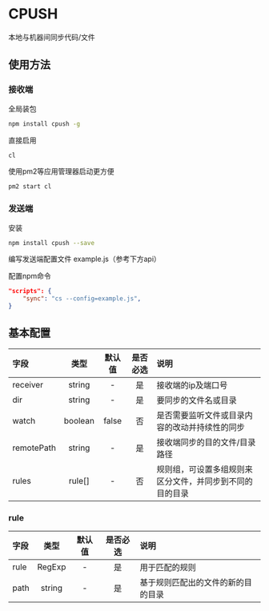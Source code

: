 # CPUSH
本地与机器间同步代码/文件

## 使用方法

### 接收端

全局装包
```Bash
npm install cpush -g
```
直接启用
```Bash
cl
```
使用pm2等应用管理器启动更方便
```Bash
pm2 start cl
```

### 发送端

安装
```Bash
npm install cpush --save
```

编写发送端配置文件 example.js（参考下方api）

配置npm命令
```json
"scripts": {
    "sync": "cs --config=example.js",
}
```

## 基本配置

| 字段 | 类型 | 默认值 | 是否必选 | 说明 |
| :--- | :---: | :---: | :---: | :--- |
| receiver | string | - | 是 | 接收端的ip及端口号 |
| dir | string | - | 是 | 要同步的文件名或目录 |
| watch | boolean | false | 否 | 是否需要监听文件或目录内容的改动并持续性的同步 |
| remotePath | string | - | 是 | 接收端同步的目的文件/目录路径 |
| rules | rule[] | - | 否 | 规则组，可设置多组规则来区分文件，并同步到不同的目的目录 |

### rule

| 字段 | 类型 | 默认值 | 是否必选 | 说明 |
| :--- | :---: | :---: | :---: | :--- |
| rule | RegExp | - | 是 | 用于匹配的规则 |
| path | string | - | 是 | 基于规则匹配出的文件的新的目的目录 |
